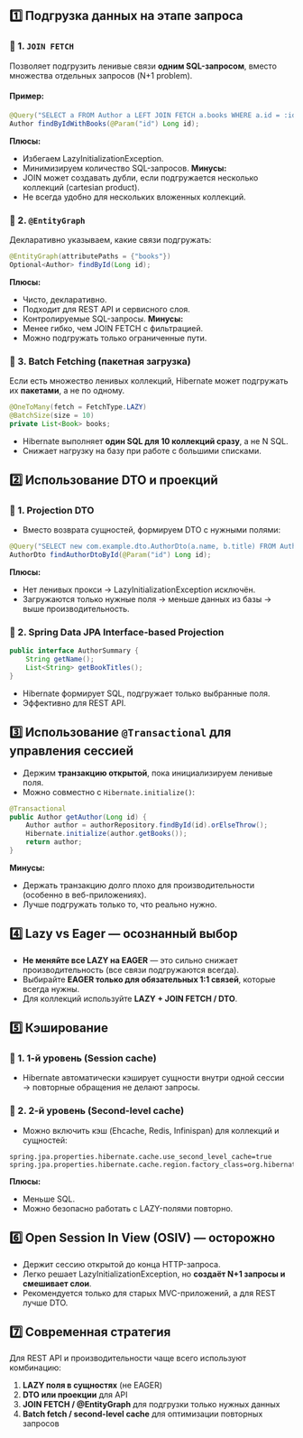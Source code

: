 ## 1️⃣ Подгрузка данных на этапе запроса
### 🔹 1. `JOIN FETCH`
Позволяет подгрузить ленивые связи **одним SQL-запросом**, вместо множества отдельных запросов (N+1 problem).
#### Пример:
```java
@Query("SELECT a FROM Author a LEFT JOIN FETCH a.books WHERE a.id = :id")
Author findByIdWithBooks(@Param("id") Long id);
```
**Плюсы:**
- Избегаем LazyInitializationException.
- Минимизируем количество SQL-запросов.
**Минусы:**
- JOIN может создавать дубли, если подгружается несколько коллекций (cartesian product).
- Не всегда удобно для нескольких вложенных коллекций.
### 🔹 2. `@EntityGraph`
Декларативно указываем, какие связи подгружать:
```java
@EntityGraph(attributePaths = {"books"})
Optional<Author> findById(Long id);
```
**Плюсы:**
- Чисто, декларативно.
- Подходит для REST API и сервисного слоя.
- Контролируемые SQL-запросы.
**Минусы:**
- Менее гибко, чем JOIN FETCH с фильтрацией.
- Можно подгружать только ограниченные пути.
### 🔹 3. Batch Fetching (пакетная загрузка)
Если есть множество ленивых коллекций, Hibernate может подгружать их **пакетами**, а не по одному.
```java
@OneToMany(fetch = FetchType.LAZY)
@BatchSize(size = 10)
private List<Book> books;
```
- Hibernate выполняет **один SQL для 10 коллекций сразу**, а не N SQL.
- Снижает нагрузку на базу при работе с большими списками.
## 2️⃣ Использование DTO и проекций
### 🔹 1. Projection DTO
- Вместо возврата сущностей, формируем DTO с нужными полями:
```java
@Query("SELECT new com.example.dto.AuthorDto(a.name, b.title) FROM Author a LEFT JOIN a.books b WHERE a.id = :id")
AuthorDto findAuthorDtoById(@Param("id") Long id);
```
**Плюсы:**
- Нет ленивых прокси → LazyInitializationException исключён.
- Загружаются только нужные поля → меньше данных из базы → выше производительность.
### 🔹 2. Spring Data JPA Interface-based Projection
```java
public interface AuthorSummary {
    String getName();
    List<String> getBookTitles();
}
```
- Hibernate формирует SQL, подгружает только выбранные поля.
- Эффективно для REST API.
## 3️⃣ Использование `@Transactional` для управления сессией
- Держим **транзакцию открытой**, пока инициализируем ленивые поля.
- Можно совместно с `Hibernate.initialize()`:
```java
@Transactional
public Author getAuthor(Long id) {
    Author author = authorRepository.findById(id).orElseThrow();
    Hibernate.initialize(author.getBooks());
    return author;
}
```
**Минусы:**
- Держать транзакцию долго плохо для производительности (особенно в веб-приложениях).
- Лучше подгружать только то, что реально нужно.
## 4️⃣ Lazy vs Eager — осознанный выбор
- **Не меняйте все LAZY на EAGER** — это сильно снижает производительность (все связи подгружаются всегда).
- Выбирайте **EAGER только для обязательных 1:1 связей**, которые всегда нужны.
- Для коллекций используйте **LAZY + JOIN FETCH / DTO**.
## 5️⃣ Кэширование
### 🔹 1. 1-й уровень (Session cache)
- Hibernate автоматически кэширует сущности внутри одной сессии → повторные обращения не делают запросы.
### 🔹 2. 2-й уровень (Second-level cache)
- Можно включить кэш (Ehcache, Redis, Infinispan) для коллекций и сущностей:
```properties
spring.jpa.properties.hibernate.cache.use_second_level_cache=true
spring.jpa.properties.hibernate.cache.region.factory_class=org.hibernate.cache.jcache.JCacheRegionFactory
```
**Плюсы:**
- Меньше SQL.
- Можно безопасно работать с LAZY-полями повторно.
## 6️⃣ Open Session In View (OSIV) — осторожно
- Держит сессию открытой до конца HTTP-запроса.
- Легко решает LazyInitializationException, но **создаёт N+1 запросы и смешивает слои**.
- Рекомендуется только для старых MVC-приложений, а для REST лучше DTO.
## 7️⃣ Современная стратегия
Для REST API и производительности чаще всего используют комбинацию:
1. **LAZY поля в сущностях** (не EAGER)
2. **DTO или проекции** для API
3. **JOIN FETCH / @EntityGraph** для подгрузки только нужных данных
4. **Batch fetch / second-level cache** для оптимизации повторных запросов